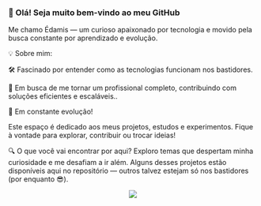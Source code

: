 ### 👋 Olá! Seja muito bem-vindo ao meu GitHub

Me chamo Édamis — um curioso apaixonado por tecnologia e movido pela busca constante por aprendizado e evolução.

💡 Sobre mim:
<p> 🛠️ Fascinado por entender como as tecnologias funcionam nos bastidores.</p>

🚀 Em busca de me tornar um profissional completo, contribuindo com soluções eficientes e escaláveis..

🌱 Em constante evolução!
<p> Este espaço é dedicado aos meus projetos, estudos e experimentos. Fique à vontade para explorar, contribuir ou trocar ideias! </p>

🔍 O que você vai encontrar por aqui?
Exploro temas que despertam minha curiosidade e me desafiam a ir além. Alguns desses projetos estão disponíveis aqui no repositório — outros talvez estejam só nos bastidores (por enquanto 😎).
<p align="center">
  <a href="https://skillicons.dev">
    <img src="https://skillicons.dev/icons?i=kubernetes,docker,aws,linux" />
  </a>
</p>
